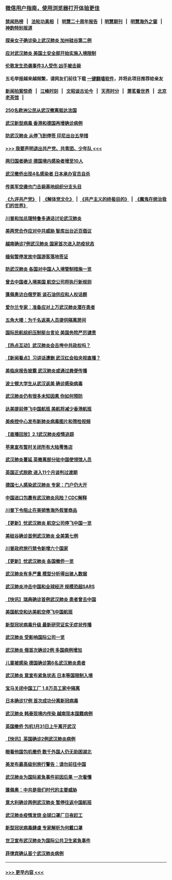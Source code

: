 ### [微信用户指南，使用浏览器打开体验更佳](https://github.com/gfw-breaker/banned-news1/blob/master/indexes/wechat-guide.md?t=0)
#### [禁闻热榜](热点新闻.md?t=0)  &nbsp;&nbsp;|&nbsp;&nbsp; [法轮功真相](https://github.com/gfw-breaker/truth/blob/master/README.md?t=0) &nbsp;&nbsp;|&nbsp;&nbsp; [明慧二十周年报告](https://github.com/gfw-breaker/mh-reports/blob/master/README.md?t=0) &nbsp;&nbsp;|&nbsp;&nbsp;[明慧期刊](https://github.com/gfw-breaker/mh-qikan) &nbsp;&nbsp;|&nbsp;&nbsp; [明慧海外之窗](https://github.com/gfw-breaker/mh-news/blob/master/README.md?t=0) &nbsp;&nbsp;|&nbsp;&nbsp; [神韵特别报道](https://github.com/gfw-breaker/mh-news/blob/master/shenyun.md?t=0)
#### [探亲女子确诊染上武汉肺炎 加州硅谷第二例](../pages/nsc418/n11839784.md?t=02031401) 
#### [应对武汉肺炎 美国土安全部开始实施入境限制](../pages/nsc418/n11839729.md?t=02031401) 
#### [伦敦发生恐袭事件3人受伤 凶手被击毙](../pages/nsc418/n11839442.md?t=02031401) 
#### 五毛举报越来越频繁，请网友们前往下载 [一键翻墙软件](https://github.com/gfw-breaker/ssr-accounts)，并将此项目推荐给亲友
#### [新闻拍案惊奇](https://github.com/gfw-breaker/banned-news1/blob/master/pages/link4.md) &nbsp;&nbsp;|&nbsp;&nbsp; [江峰时刻](https://github.com/gfw-breaker/banned-news1/blob/master/pages/link4.md) &nbsp;&nbsp;|&nbsp;&nbsp; [文昭谈古论今](https://github.com/gfw-breaker/banned-news1/blob/master/pages/link4.md) &nbsp;&nbsp;|&nbsp;&nbsp; [天亮时分](https://github.com/gfw-breaker/banned-news1/blob/master/pages/link4.md) &nbsp;&nbsp;|&nbsp;&nbsp; [萧茗看世界](https://github.com/gfw-breaker/banned-news1/blob/master/pages/link4.md) &nbsp;&nbsp;|&nbsp;&nbsp; [北京老茶馆](https://github.com/gfw-breaker/banned-news1/blob/master/pages/link4.md) &nbsp;&nbsp;|&nbsp;&nbsp; 
#### [250名欧洲公民从武汉撤离抵达法国](../pages/nsc418/n11839438.md?t=02031401) 
#### [武汉新型病毒 香港和德国再增确诊病例](../pages/nsc418/n11839381.md?t=02031401) 
#### [防武汉肺炎 从停飞到停签 印尼出台五举措](../pages/nsc418/n11839282.md?t=02031401) 
#### [>>> 我要声明退出共产党、共青团、少年队 <<<](https://github.com/begood0513/goodnews/blob/master/quit/letter.md) 
#### [两归国者确诊 德国境内感染者增至10人](../pages/nsc418/n11839164.md?t=02031401) 
#### [武汉撤侨出现4名感染者 日本承办官员自杀](../pages/nsc418/n11839044.md?t=02031401) 
#### [传美军空袭也门击毙基地组织分支头目](../pages/nsc418/n11839210.md?t=02031401) 
#### [《九评共产党》](https://github.com/begood0513/9ping.md/blob/master/README.md) &nbsp;|&nbsp; [《解体党文化》](../../../../jtdwh.md/blob/master/README.md)  &nbsp;|&nbsp; [《共产主义的终极目的》](../../../../gczydzjmd.md/blob/master/README.md) &nbsp;|&nbsp; [《魔鬼在统治我们的世界》](../../../../mgztzwmdsj.md/blob/master/README.md) 
#### [川普和加总理特鲁多通话讨论武汉肺炎](../pages/nsc418/n11839128.md?t=02031401) 
#### [美两党合作应对中共威胁 智库出台近百倡议](../pages/nsc418/n11838437.md?t=02031401) 
#### [越南确诊7例武汉肺炎 国家首次进入防疫状态](../pages/nsc418/n11838860.md?t=02031401) 
#### [缅甸暂停发放中国游客落地签证](../pages/nsc418/n11838730.md?t=02031401) 
#### [防武汉肺炎 各国对中国人入境管制措施一览](../pages/nsc418/n11838726.md?t=02031401) 
#### [曾去中国者入境美国 航空公司将执行新规则](../pages/nsc418/n11838375.md?t=02031401) 
#### [蓬佩奥访白俄罗斯 谈石油供应和人权话题](../pages/nsc418/n11838242.md?t=02031401) 
#### [爱尔兰专家：准备应对上万武汉肺炎潜在患者](../pages/nsc418/n11837978.md?t=02031401) 
#### [五角大楼：为千名返美人员提供隔离房间](../pages/nsc418/n11837831.md?t=02031401) 
#### [国际民航组织压制挺台言论 美国务院严厉谴责](../pages/nsc418/n11837791.md?t=02031401) 
#### [【热点互动】武汉肺炎会击垮中共政权吗？](../pages/nsc418/n11837779.md?t=02031401) 
#### [【新闻看点】习讲话遭删 武汉红会掐央视直播？](../pages/nsc418/n11837573.md?t=02031401) 
#### [美临床报告披露 武汉肺炎或通过粪便传播](../pages/nsc418/n11837626.md?t=02031401) 
#### [波士顿大学生从武汉返美 确诊感染病毒](../pages/nsc418/n11837580.md?t=02031401) 
#### [武汉肺炎仍有很多未知因素 你如何预防](../pages/nsc418/n11837666.md?t=02031401) 
#### [达美提前停飞中国航班 美航将减少香港航班](../pages/nsc418/n11837649.md?t=02031401) 
#### [美疾控中心发布新肺炎病毒图片和筛检视频](../pages/nsc418/n11837491.md?t=02031401) 
#### [【直播回放】2.1武汉肺炎疫情追踪](../pages/nsc418/n11837232.md?t=02031401) 
#### [苹果宣布暂时关闭所有大陆零售店](../pages/nsc418/n11837097.md?t=02031401) 
#### [武汉肺炎蔓延 英撤离部分驻中国使领馆人员](../pages/nsc418/n11837061.md?t=02031401) 
#### [英国正式脱欧 进入11个月谈判过渡期](../pages/nsc418/n11836911.md?t=02031401) 
#### [德国七人感染武汉肺炎 专家：门户仍大开](../pages/nsc418/n11836344.md?t=02031401) 
#### [中国进口包裹有武汉肺炎风险？CDC解释](../pages/nsc418/n11836321.md?t=02031401) 
#### [川普下令阻止在美销售海外假冒商品](../pages/nsc418/n11836261.md?t=02031401) 
#### [【更新】忧武汉肺炎 航空公司停飞中国一览](../pages/nsc418/n11835931.md?t=02031401) 
#### [美硅谷确诊首例武汉肺炎 全美第七例](../pages/nsc418/n11836093.md?t=02031401) 
#### [川普政府旅行禁令新增六个国家](../pages/nsc418/n11836083.md?t=02031401) 
#### [【更新】忧武汉肺炎 各国撤侨一览](../pages/nsc418/n11835673.md?t=02031401) 
#### [武汉肺炎有多严重 模型分析得出骇人数据](../pages/nsc418/n11835829.md?t=02031401) 
#### [武汉肺炎冲击中国和全球经济 规模恐超SARS](../pages/nsc418/n11835652.md?t=02031401) 
#### [【快讯】瑞典确诊首例武汉肺炎 患者曾去中国](../pages/nsc418/n11835675.md?t=02031401) 
#### [美国航空和达美航空停飞中国航班](../pages/nsc418/n11835567.md?t=02031401) 
#### [新型冠状病毒升级 最新研究证实无症状传播](../pages/nsc418/n11835589.md?t=02031401) 
#### [武汉肺炎 受影响国际公司一览](../pages/nsc418/n11835538.md?t=02031401) 
#### [武汉肺炎 俄首次确诊2例 多国病例增加](../pages/nsc418/n11835295.md?t=02031401) 
#### [儿童被感染 德国确诊第6名武汉肺炎患者](../pages/nsc418/n11835338.md?t=02031401) 
#### [武汉肺炎 意宣布紧急状态 日本等国限制入境](../pages/nsc418/n11835062.md?t=02031401) 
#### [宝马关闭中国工厂 1.8万员工家中隔离](../pages/nsc418/n11835128.md?t=02031401) 
#### [日本确诊17例 首次成功分离新冠病毒](../pages/nsc418/n11834975.md?t=02031401) 
#### [武汉肺炎 韩泰现境内传染 越南现本国籍病例](../pages/nsc418/n11834857.md?t=02031401) 
#### [英国撤侨 包机1月31日上午离开武汉](../pages/nsc418/n11834808.md?t=02031401) 
#### [【快讯】英国确诊2例武汉肺炎病例](../pages/nsc418/n11834824.md?t=02031401) 
#### [眼看他国包机撤侨 数千外国人仍无助困湖北](../pages/nsc418/n11834010.md?t=02031401) 
#### [美发布最高级别旅行警告：请勿前往中国](../pages/nsc418/n11834038.md?t=02031401) 
#### [武汉肺炎为国际紧急事件前因后果 一次看懂](../pages/nsc418/n11833893.md?t=02031401) 
#### [蓬佩奥：中共是我们时代的主要威胁](../pages/nsc418/n11833434.md?t=02031401) 
#### [意大利确诊两例武汉肺炎 暂停往返中国航班](../pages/nsc418/n11833483.md?t=02031401) 
#### [武汉肺炎疫情发烧 全球口罩厂日夜赶工](../pages/nsc418/n11833528.md?t=02031401) 
#### [新型冠状病毒肆虐 专家解析为何戴口罩](../pages/nsc418/n11833332.md?t=02031401) 
#### [世卫宣布武汉肺炎为国际公共卫生紧急事件](../pages/nsc418/n11833455.md?t=02031401) 
#### [菲律宾确认首个武汉肺炎病例](../pages/nsc418/n11833162.md?t=02031401) 

----
#### [ >>> 更早内容 <<< ](../indexes/nsc418-earlier.md)
